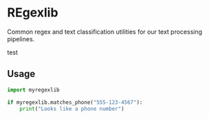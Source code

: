 # REgexlib

Common regex and text classification utilities for our text processing pipelines.

test
## Usage

```python
import myregexlib

if myregexlib.matches_phone("555-123-4567"):
    print("Looks like a phone number")
